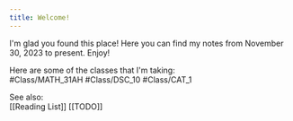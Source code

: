 ```yaml
---
title: Welcome!
---
```


I'm glad you found this place! Here you can find my notes from November 30, 2023 to present. Enjoy!

Here are some of the classes that I'm taking:  
#Class/MATH_31AH #Class/DSC_10 #Class/CAT_1

See also:  
[[Reading List]]
[[TODO]]